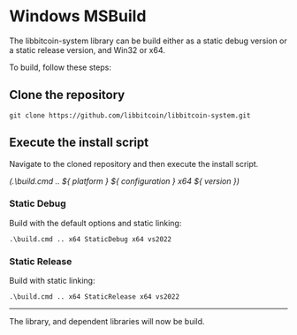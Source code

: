 # Windows MSBuild

The libbitcoin-system library can be build either as a static debug version or a static release version, and Win32 or x64.

To build, follow these steps:

## Clone the repository

```
git clone https://github.com/libbitcoin/libbitcoin-system.git
```

## Execute the install script

Navigate to the cloned repository and then execute the install script.

_(.\build.cmd .. ${ platform } ${ configuration } x64 ${ version })_

### Static Debug

Build with the default options and static linking:
```
.\build.cmd .. x64 StaticDebug x64 vs2022
```

### Static Release

Build with static linking:
```
.\build.cmd .. x64 StaticRelease x64 vs2022
```

---

The library, and dependent libraries will now be build.


